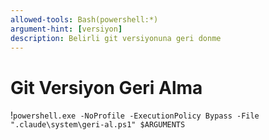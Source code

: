 ```yaml
---
allowed-tools: Bash(powershell:*)
argument-hint: [versiyon]
description: Belirli git versiyonuna geri donme
---
```


# Git Versiyon Geri Alma

!`powershell.exe -NoProfile -ExecutionPolicy Bypass -File ".claude\system\geri-al.ps1" $ARGUMENTS`